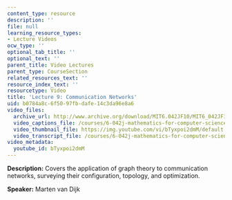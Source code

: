 ```yaml
---
content_type: resource
description: ''
file: null
learning_resource_types:
- Lecture Videos
ocw_type: ''
optional_tab_title: ''
optional_text: ''
parent_title: Video Lectures
parent_type: CourseSection
related_resources_text: ''
resource_index_text: ''
resourcetype: Video
title: 'Lecture 9: Communication Networks'
uid: b0784a8c-6f50-97fb-dafe-14c3da96e8a6
video_files:
  archive_url: http://www.archive.org/download/MIT6.042JF10/MIT6_042JF10_lec09_300k.mp4
  video_captions_file: /courses/6-042j-mathematics-for-computer-science-fall-2010/946ac3e212aa5eacb6660066bce14bfb_bTyxpoi2dmM.vtt
  video_thumbnail_file: https://img.youtube.com/vi/bTyxpoi2dmM/default.jpg
  video_transcript_file: /courses/6-042j-mathematics-for-computer-science-fall-2010/fca5cc3f1014121da9b7059254f58466_bTyxpoi2dmM.pdf
video_metadata:
  youtube_id: bTyxpoi2dmM
---
```


**Description:** Covers the application of graph theory to communication networks, surveying their configuration, topology, and optimization.

**Speaker:** Marten van Dijk